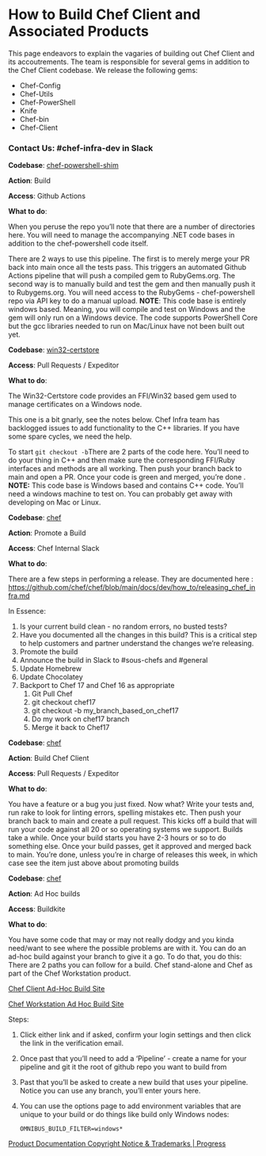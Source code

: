 # How to Build Chef Client and Associated Products



This page endeavors to explain the vagaries of building out Chef Client and its accoutrements. The team is responsible for several gems in addition to the Chef Client codebase. We release the following gems:

- Chef-Config
- Chef-Utils
- Chef-PowerShell
- Knife
- Chef-bin
- Chef-Client



### Contact Us: #chef-infra-dev in Slack

**Codebase**: [chef-powershell-shim](https://github.com/chef/chef-powershell-shim)

**Action**: Build

**Access**: Github Actions

**What to do**:

When you peruse the repo you’ll note that there are a number of directories here. You will need to manage the accompanying .NET code bases in addition to the chef-powershell code itself.

There are 2 ways to use this pipeline. The first is to merely merge your PR back into main once all the tests pass. This triggers an automated Github Actions pipeline that will push a compiled gem to RubyGems.org. The second way is to manually build and test the gem and then manually push it to Rubygems.org. You will need access to the RubyGems - chef-powershell repo via API key to do a manual upload. **NOTE**: This code base is entirely windows based. Meaning, you will compile and test on Windows and the gem will only run on a Windows device. The code supports PowerShell Core but the gcc libraries needed to run on Mac/Linux have not been built out yet.



**Codebase**: [win32-certstore](https://github.com/chef/win32-certstore)

**Access**: Pull Requests / Expeditor

**What to do**:

The Win32-Certstore code provides an FFI/Win32 based gem used to manage certificates on a Windows node.

This one is a bit gnarly, see the notes below. Chef Infra team has backlogged issues to add functionality to the C++ libraries. If you have some spare cycles, we need the help.

To start `git checkout -b`There are 2 parts of the code here. You’ll need to do your thing in C++ and then make sure the corresponding FFI/Ruby interfaces and methods are all working. Then push your branch back to main and open a PR. Once your code is green and merged, you’re done .   **NOTE:** This code base is Windows based and contains C++ code. You’ll need a windows machine to test on. You can probably get away with developing on Mac or Linux.



**Codebase**: [chef](https://github.com/chef/chef)

**Action**: Promote a Build

**Access**: Chef Internal Slack

**What to do**:

There are a few steps in performing a release. They are documented here : https://github.com/chef/chef/blob/main/docs/dev/how_to/releasing_chef_infra.md

In Essence:

1. Is your current build clean - no random errors, no busted tests?
2. Have you documented all the changes in this build? This is a critical step to help customers and partner understand the changes we’re releasing.
3. Promote the build
4. Announce the build in Slack to #sous-chefs and #general
5. Update Homebrew
6. Update Chocolatey
7. Backport to Chef 17 and Chef 16 as appropriate
   1. Git Pull Chef
   2. git checkout chef17
   3. git checkout -b my_branch_based_on_chef17
   4. Do my work on chef17 branch
   5. Merge it back to Chef17



**Codebase**: [chef](https://github.com/chef/chef)

**Action**: Build Chef Client

**Access**: Pull Requests / Expeditor

**What to do**:

You have a feature or a bug you just fixed. Now what? Write your tests and, run rake to look for linting errors, spelling mistakes etc. Then push your branch back to main and create a pull request. This kicks off a build that will run your code against all 20 or so operating systems we support. Builds take a while. Once your build starts you have 2-3 hours or so to do something else. Once your build passes, get it approved and merged back to main. You’re done, unless you’re in charge of releases this week, in which case see the item just above about promoting builds



**Codebase**: [chef](https://github.com/chef/chef)

**Action**: Ad Hoc builds

**Access**: Buildkite

**What to do**:

You have some code that may or may not really dodgy and you kinda need/want to see where the possible problems are with it. You can do an ad-hoc build against your branch to give it a go. To do that, you do this: There are 2 paths you can follow for a build. Chef stand-alone and Chef as part of the Chef Workstation product.

[Chef Client Ad-Hoc Build Site](https://buildkite.com/chef/chef-chef-master-omnibus-adhoc/)

[Chef Workstation Ad Hoc Build Site](https://buildkite.com/chef/chef-chef-workstation-master-omnibus-adhoc/)

Steps:

1. Click either link and if asked, confirm your login settings and then click the link in the verification email.

2. Once past that you’ll need to add a ‘Pipeline’ - create a name for your pipeline and git it the root of github repo you want to build from

3. Past that you’ll be asked to create a new build that uses your pipeline. Notice you can use any branch, you’ll enter yours here.

4. You can use the options page to add environment variables that are unique to your build or do things like build only Windows nodes:

   ```
   OMNIBUS_BUILD_FILTER=windows*
   ```



[Product Documentation Copyright Notice & Trademarks | Progress](https://www.progress.com/legal/documentation-copyright)
